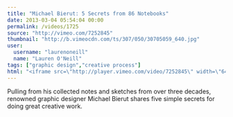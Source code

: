 ```yaml
---
title: "Michael Bierut: 5 Secrets from 86 Notebooks"
date: 2013-03-04 05:54:04 00:00
permalink: /videos/1725
source: "http://vimeo.com/7252845"
thumbnail: "http://b.vimeocdn.com/ts/307/050/30705059_640.jpg"
user:
  username: "laurenoneill"
  name: "Lauren O'Neill"
tags: ["graphic design","creative process"]
html: "<iframe src=\"http://player.vimeo.com/video/7252845\" width=\"640\" height=\"480\" frameborder=\"0\" webkitAllowFullScreen mozallowfullscreen allowFullScreen></iframe>"
---
```


Pulling from his collected notes and sketches from over three decades, renowned graphic designer Michael Bierut shares five simple secrets for doing great creative work.